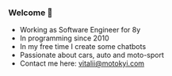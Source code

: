 ### Welcome 👋

- Working as Software Engineer for 8y
- In programming since 2010
- In my free time I create some chatbots 
- Passionate about cars, auto and moto-sport
- Contact me here: vitalii@motokyi.com
